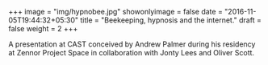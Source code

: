 +++
image = "img/hypnobee.jpg"
showonlyimage = false
date = "2016-11-05T19:44:32+05:30"
title = "Beekeeping, hypnosis and the internet."
draft = false
weight = 2
+++

A presentation at CAST conceived by Andrew Palmer during his residency at Zennor Project Space in collaboration with Jonty Lees and Oliver Scott.
<!--more-->
